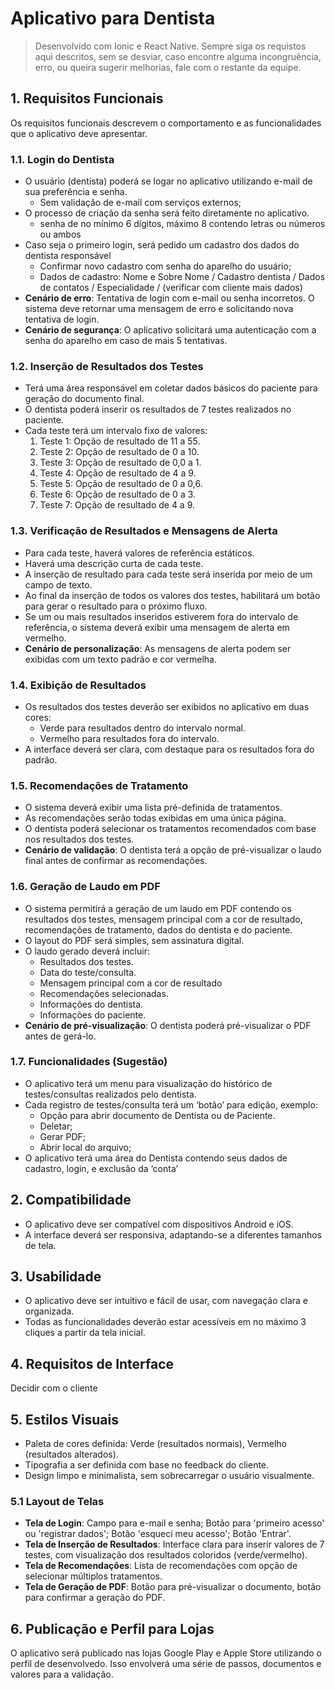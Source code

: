 # Aplicativo para Dentista

> Desenvolvido com Ionic e React Native.
> Sempre siga os requistos aqui descritos, sem se desviar, caso encontre alguma incongruência, erro, ou queira sugerir melhorias,
> fale com o restante da equipe.

## 1. Requisitos Funcionais

Os requisitos funcionais descrevem o comportamento e as funcionalidades que o aplicativo deve apresentar.

### 1.1. Login do Dentista

- O usuário (dentista) poderá se logar no aplicativo utilizando e-mail de sua preferência e senha.
  - Sem validação de e-mail com serviços externos;
- O processo de criação da senha será feito diretamente no aplicativo.
  - senha de no mínimo 6 dígitos, máximo 8 contendo letras ou números ou ambos
- Caso seja o primeiro login, será pedido um cadastro dos dados do dentista responsável
  - Confirmar novo cadastro com senha do aparelho do usuário;
  - Dados de cadastro: Nome e Sobre Nome / Cadastro dentista / Dados de contatos / Especialidade / (verificar com cliente mais dados)
- **Cenário de erro**: Tentativa de login com e-mail ou senha incorretos. O sistema deve retornar uma mensagem de erro e solicitando nova tentativa de login.
- **Cenário de segurança**:  O aplicativo solicitará uma autenticação com a senha do aparelho em caso de mais 5 tentativas.

### 1.2. Inserção de Resultados dos Testes

- Terá uma área responsável em coletar dados básicos do paciente para geração do documento final.
- O dentista poderá inserir os resultados de 7 testes realizados no paciente.
- Cada teste terá um intervalo fixo de valores:
    1. Teste 1: Opção de resultado de 11 a 55.
    2. Teste 2: Opção de resultado de 0 a 10.
    3. Teste 3: Opção de resultado de 0,0 a 1.
    4. Teste 4: Opção de resultado de 4 a 9.
    5. Teste 5: Opção de resultado de 0 a 0,6.
    6. Teste 6: Opção de resultado de 0 a 3.
    7. Teste 7: Opção de resultado de 4 a 9.

### 1.3. Verificação de Resultados e Mensagens de Alerta

- Para cada teste, haverá valores de referência estáticos.
- Haverá uma descrição curta de cada teste.
- A inserção de resultado para cada teste será inserida por meio de um campo de texto.
- Ao final da inserção de todos os valores dos testes, habilitará um botão para gerar o resultado para o próximo fluxo.
- Se um ou mais resultados inseridos estiverem fora do intervalo de referência, o sistema deverá exibir uma mensagem de alerta em vermelho.
- **Cenário de personalização**: As mensagens de alerta podem ser exibidas com um texto padrão e cor vermelha.

### 1.4. Exibição de Resultados

- Os resultados dos testes deverão ser exibidos no aplicativo em duas cores:
  - Verde para resultados dentro do intervalo normal.
  - Vermelho para resultados fora do intervalo.
- A interface deverá ser clara, com destaque para os resultados fora do padrão.

### 1.5. Recomendações de Tratamento

- O sistema deverá exibir uma lista pré-definida de tratamentos.
- As recomendações serão todas exibidas em uma única página.
- O dentista poderá selecionar os tratamentos recomendados com base nos resultados dos testes.
- **Cenário de validação**: O dentista terá a opção de pré-visualizar o laudo final antes de confirmar as recomendações.

### 1.6. Geração de Laudo em PDF

- O sistema permitirá a geração de um laudo em PDF contendo os resultados dos testes, mensagem principal com a cor de resultado, recomendações de tratamento, dados do dentista e do paciente.
- O layout do PDF será simples, sem assinatura digital.
- O laudo gerado deverá incluir:
  - Resultados dos testes.
  - Data do teste/consulta.
  - Mensagem principal com a cor de resultado
  - Recomendações selecionadas.
  - Informações do dentista.
  - Informações do paciente.
- **Cenário de pré-visualização**: O dentista poderá pré-visualizar o PDF antes de gerá-lo.

### 1.7. Funcionalidades (Sugestão)

- O aplicativo terá um menu para visualização do histórico de testes/consultas realizados pelo dentista.
- Cada registro de testes/consulta terá um ‘botão’ para edição, exemplo:
  - Opção para abrir documento de Dentista ou de Paciente.
  - Deletar;
  - Gerar PDF;
  - Abrir local do arquivo;
- O aplicativo terá uma área do Dentista contendo seus dados de cadastro, login, e exclusão da ‘conta’

## 2. Compatibilidade

- O aplicativo deve ser compatível com dispositivos Android e iOS.
- A interface deverá ser responsiva, adaptando-se a diferentes tamanhos de tela.

## 3. Usabilidade

- O aplicativo deve ser intuitivo e fácil de usar, com navegação clara e organizada.
- Todas as funcionalidades deverão estar acessíveis em no máximo 3 cliques a partir da tela inicial.

## 4. Requisitos de Interface

Decidir com o cliente

## 5. Estilos Visuais

- Paleta de cores definida: Verde (resultados normais), Vermelho (resultados alterados).
- Tipografia a ser definida com base no feedback do cliente.
- Design limpo e minimalista, sem sobrecarregar o usuário visualmente.

### 5.1 Layout de Telas

- **Tela de Login**: Campo para e-mail e senha;
    Botão para 'primeiro acesso' ou 'registrar dados';
    Botão 'esqueci meu acesso';
    Botão 'Entrar'.
- **Tela de Inserção de Resultados**: Interface clara para inserir valores de 7 testes, com visualização dos resultados coloridos (verde/vermelho).
- **Tela de Recomendações**: Lista de recomendações com opção de selecionar múltiplos tratamentos.
- **Tela de Geração de PDF**: Botão para pré-visualizar o documento, botão para confirmar a geração do PDF.

## 6. Publicação e Perfil para Lojas

O aplicativo será publicado nas lojas Google Play e Apple Store utilizando o perfil de desenvolvedo. Isso envolverá uma série de
passos, documentos e valores para a validação.

